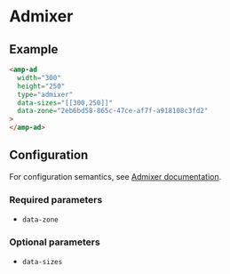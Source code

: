 <!---
Copyright 2018 The AMP HTML Authors. All Rights Reserved.

Licensed under the Apache License, Version 2.0 (the "License");
you may not use this file except in compliance with the License.
You may obtain a copy of the License at

      http://www.apache.org/licenses/LICENSE-2.0

Unless required by applicable law or agreed to in writing, software
distributed under the License is distributed on an "AS-IS" BASIS,
WITHOUT WARRANTIES OR CONDITIONS OF ANY KIND, either express or implied.
See the License for the specific language governing permissions and
limitations under the License.
-->

# Admixer

## Example

```html
<amp-ad
  width="300"
  height="250"
  type="admixer"
  data-sizes="[[300,250]]"
  data-zone="2eb6bd58-865c-47ce-af7f-a918108c3fd2"
>
</amp-ad>
```

## Configuration

For configuration semantics, see [Admixer documentation](http://docs.admixer.net/3/en/topic/amp-configuration).

### Required parameters

- `data-zone`

### Optional parameters

- `data-sizes`
